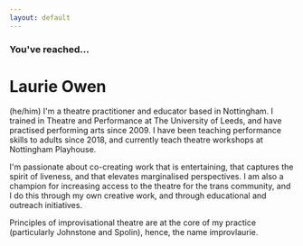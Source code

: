 ```yaml
---
layout: default
---
```

### You've reached...
# Laurie Owen
(he/him)
I'm a theatre practitioner and educator based in Nottingham. I trained in Theatre and Performance at The University of Leeds, and have practised performing arts since 2009. I have been teaching performance skills to adults since 2018, and currently teach theatre workshops at Nottingham Playhouse.

I'm passionate about co-creating work that is entertaining, that captures the spirit of liveness, and that elevates marginalised perspectives. I am also a champion for increasing access to the theatre for the trans community, and I do this through my own creative work, and through educational and outreach initiatives.

Principles of improvisational theatre are at the core of my practice (particularly Johnstone and Spolin), hence, the name improvlaurie.